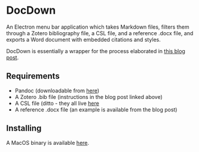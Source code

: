 # DocDown

An Electron menu bar application which takes Markdown files, filters them through a Zotero bibliography file, a CSL file, and a reference .docx file, and exports a Word document with embedded citations and styles.

DocDown is essentially a wrapper for the process elaborated in [this blog post](https://raphaelkabo.com/blog/posts/markdown-to-word/).

## Requirements

- Pandoc (downloadable from [here](https://pandoc.org/installing.html))
- A Zotero .bib file (instructions in the blog post linked above)
- A CSL file (ditto - they all live [here](https://github.com/citation-style-language/styles)
- A reference .docx file (an example is available from the blog post)

## Installing

A MacOS binary is available [here](http://raphaelkabo.com/assets/DocDown.dmg).
